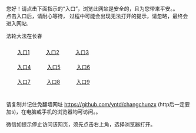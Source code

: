 您好！请点击下面指示的“入口”，浏览此网站是安全的，且为您带来平安。。 <br/>
点击入口后，请耐心等待， 过程中可能会出现无法打开的提示，请忽略，最终会进入网站. </br>

法轮大法在长春<br/>
<div style="padding:10px"><a style="margin:20px" target="_blank" href="https://d571l3cdj4u4q.cloudfront.net/2Qpsp?uqdqik" id="ccLink1" rel="nofollow">入口1</a> <a target="_blank" style="margin:20px" href="https://d1sbp8vm5r0oy0.cloudfront.net/2Qpsp?dhbsz" id="ccLink2" rel="nofollow">入口2</a> <a style="margin:20px" target="_blank" href="https://d1lfwlz06xms9s.cloudfront.net/2Qpsp?deoqxvqo" id="ccLink3" rel="nofollow">入口3</a></div>

<div style="padding:10px" ><a style="margin:20px" target="_blank" href="https://d571l3cdj4u4q.cloudfront.net/2Qpsp?uqdqik" id="ccLink4" rel="nofollow">入口4</a> <a style="margin:20px" href="https://d1sbp8vm5r0oy0.cloudfront.net/2Qpsp?dhbsz" target="_blank" id="ccLink5" rel="nofollow">入口5</a> <a style="margin:20px" href="https://d1lfwlz06xms9s.cloudfront.net/2Qpsp?deoqxvqo" target="_blank" id="ccLink6" rel="nofollow">入口6</a></div>

<div style="padding:10px"><a style="margin:20px" target="_blank" href="https://d571l3cdj4u4q.cloudfront.net/2Qpsp?uqdqik" id="ccLink7" rel="nofollow">入口7</a> <a style="margin:20px" href="https://d1sbp8vm5r0oy0.cloudfront.net/2Qpsp?dhbsz" target="_blank" id="ccLink8" rel="nofollow">入口8</a> <a style="margin:20px" target="_blank" href="https://d1lfwlz06xms9s.cloudfront.net/2Qpsp?deoqxvqo" id="ccLink9" rel="nofollow">入口9</a></div>

<br/>



请复制并记住免翻墙网址 https://github.com/yntd/changchunzx (http后一定要加s)，在电脑或手机的浏览器均可访问。。<br/>

微信如提示停止访问该网页，须先点击右上角，选择浏览器打开。

